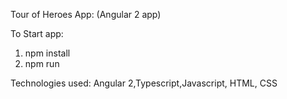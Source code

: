 Tour of Heroes App: (Angular 2 app)

To Start app:

1) npm install
2) npm run


Technologies used: Angular 2,Typescript,Javascript, HTML, CSS
